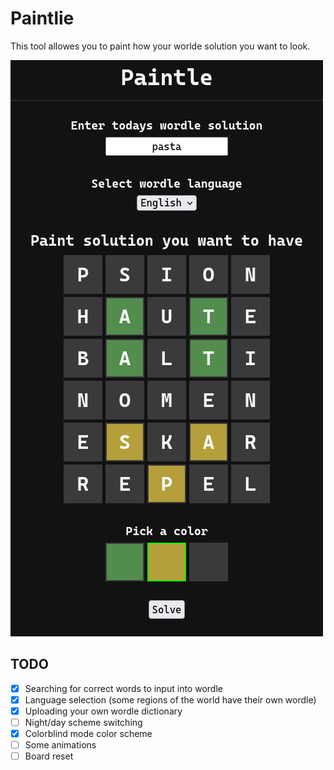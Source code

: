 # Paintlie

This tool allowes you to paint how your worlde solution you want to look.

![Paintlie screenshot](./img/paintle.png)

## TODO

 - [X] Searching for correct words to input into wordle
 - [X] Language selection (some regions of the world have their own wordle)
 - [X] Uploading your own wordle dictionary
 - [ ] Night/day scheme switching
 - [X] Colorblind mode color scheme
 - [ ] Some animations
 - [ ] Board reset
